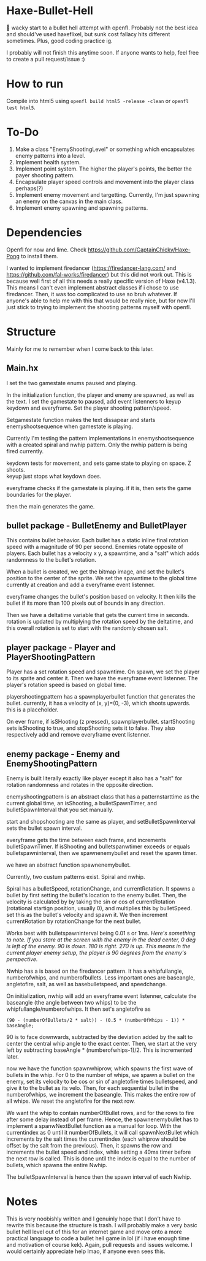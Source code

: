 # Haxe-Bullet-Hell
🤔 wacky start to a bullet hell attempt with openfl. Probably not the best idea and should've used haxeflixel, but sunk cost fallacy hits different sometimes. Plus, good coding practice ig.

I probably will not finish this anytime soon. If anyone wants to help, feel free to create a pull request/issue :)

# How to run
Compile into html5 using `openfl build html5 -release -clean` or `openfl test html5`.

# To-Do
1. Make a class "EnemyShootingLevel" or something which encapsulates enemy patterns into a level.
2. Implement health system.
3. Implement point system. The higher the player's points, the better the payer shooting pattern.
4. Encapsulate player speed controls and movement into the player class perhaps(?)
5. Implement enemy movement and targetting. Currently, I'm just spawning an enemy on the canvas in the main class.
6. Implement enemy spawning and spawning patterns.

# Dependencies
Openfl for now and lime. Check https://github.com/CaptainChicky/Haxe-Pong to install them. 

I wanted to implement firedancer (https://firedancer-lang.com/ and https://github.com/fal-works/firedancer) but this did not work out. This is because well first of all this needs a really specific version of Haxe (v4.1.3). This means I can't even implement abstract classes if i chose to use firedancer. Then, it was too complicated to use so bruh whatever. If anyone's able to help me with this that would be really nice, but for now I'll just stick to trying to implement the shooting patterns myself with openfl.

# Structure
Mainly for me to remember when I come back to this later.

## Main.hx
I set the two gamestate enums paused and playing. 

In the initialization function, the player and enemy are spawned, as well as the text. I set the gamestate to paused, add event listenners to keyup keydown and everyframe. Set the player shooting pattern/speed.

Setgamestate function makes the text dissapear and starts enemyshootsequence when gamestate is playing.

Currently I'm testing the pattern implementations in enemyshootsequence with a created spiral and nwhip pattern. Only the nwhip pattern is being fired currently.

keydown tests for movement, and sets game state to playing on space. Z shoots.  
keyup just stops what keydown does.

everyframe checks if the gamestate is playing. if it is, then sets the game boundaries for the player.

then the main generates the game.

## bullet package - BulletEnemy and BulletPlayer
This contains bullet behavior. Each bullet has a static inline final rotation speed with a magnitude of 90 per second. Enemies rotate opposite of players. Each bullet has a velocity x y, a spawntime, and a "salt" which adds randomness to the bullet's rotation.

When a bullet is created, we get the bitmap image, and set the bullet's position to the center of the sprite. We set the spawntime to the global time currently at creation and add a everyframe event listenner.

everyframe changes the bullet's position based on velocity. It then kills the bullet if its more than 100 pixels out of bounds in any direction.

Then we have a deltatime variable that gets the current time in seconds. rotation is updated by multiplying the rotation speed by the deltatime, and this overall rotation is set to start with the randomly chosen salt.

## player package - Player and PlayerShootingPattern
Player has a set rotation speed and spawntime. On spawn, we set the player to its sprite and center it. Then we have the everyframe event listenner. The player's rotation speed is based on global time.

playershootingpattern has a spawnplayerbullet function that generates the bullet. currently, it has a velocity of (x, y)=(0, -3), which shoots upwards. this is a placeholder. 

On ever frame, if isSHooting (z pressed), spawnplayerbullet. startShooting sets isShooting to true, and stopShooting sets it to false. They also respectively add and remove everyframe event listenner.

## enemy package - Enemy and EnemyShootingPattern
Enemy is built literally exactly like player except it also has a "salt" for rotation randomness and rotates in the opposite direction.

enemyshootingpattern is an abstract class that has a patternstarttime as the current global time, an isShooting, a bulletSpawnTimer, and bulletSpawnInterval that you set manually.

start and shopshooting are the same as player, and setBulletSpawnInterval sets the bullet spawn interval.

everyframe gets the time between each frame, and increments bulletSpawnTimer. If isShooting and bulletspanwtimer exceeds or equals bulletspawninterval, then we spawnenemybullet and reset the spawn timer.

we have an abstract function spawnenemybullet.

Currently, two custum patterns exist. Spiral and nwhip. 

Spiral has a bulletSpeed, rotationChange, and currentRotation. It spawns a bullet by first setting the bullet's location to the enemy bullet. Then, the velocity is calculated by by taking the sin or cos of currentRotation (rotational startign position, usually 0), and multiplies this by bulletSpeed. set this as the bullet's velocity and spawn it. We then increment currentRotation by rotationChange for the next bullet.

Works best with bulletspawninterval being 0.01 s or 1ms. *Here's something to note. If you stare at the screen with the enemy in the dead center, 0 deg is left of the enemy. 90 is down. 180 is right. 270 is up. This means in the current player enemy setup, the player is 90 degrees from the enemy's perspective.*

Nwhip has a is based on the firedancer pattern. It has a whipfullangle, numberofwhips, and numberofbullets. Less important ones are baseangle, angletofire, salt, as well as basebulletspeed, and speedchange.

On initialization, nwhip will add an everyframe event listenner, calculate the baseangle (the angle between two whips) to be the whipfullangle/numberofwhips. It then set's angletofire as 

    (90 - (numberOfBullets/2 * salt)) - (0.5 * (numberOfWhips - 1)) * baseAngle;

90 is to face downwards, subtracted by the deviation added by the salt to center the central whip angle to the exact center. Then, we start at the very left by subtracting baseAngle * (numberofwhips-1)/2. This is incremented later.

now we have the function spawnwhiprow, which spawns the first wave of bullets in the whip. For 0 to the number of whips, we spawn a bullet on the enemy, set its velocity to be cos or sin of angletofire times bulletspeed, and give it to the bullet as its velo. Then, for each sequential bullet in the numberofwhips, we increment the baseangle. This makes the entire row of all whips. We reset the angletofire for the next row.

We want the whip to contain numberOfBullet rows, and for the rows to fire after some delay instead of per frame. Hence, the spawnenemybullet has to implement a spanwNextBullet function as a manual for loop. With the currentindex as 0 until it numberOfBullets, it will call spawnNextBullet which increments by the salt times the currentindex (each whiprow should be offset by the salt from the previous). Then, it spawns the row and increments the bullet speed and index, while setting a 40ms timer before the next row is called. This is done until the index is equal to the number of bullets, which spawns the entire Nwhip.

The bulletSpawnInterval is hence then the spawn interval of each Nwhip.

# Notes
This is very noobishly written and I genuinly hope that I don't have to rewrite this because the structure is trash. I will probably make a very basic bullet hell level out of this for an internet game and move onto a more practical language to code a bullet hell game in lol (if i have enough time and motivation of course kek). Again, pull requests and issues welcome. I would certainly appreciate help lmao, if anyone even sees this.
